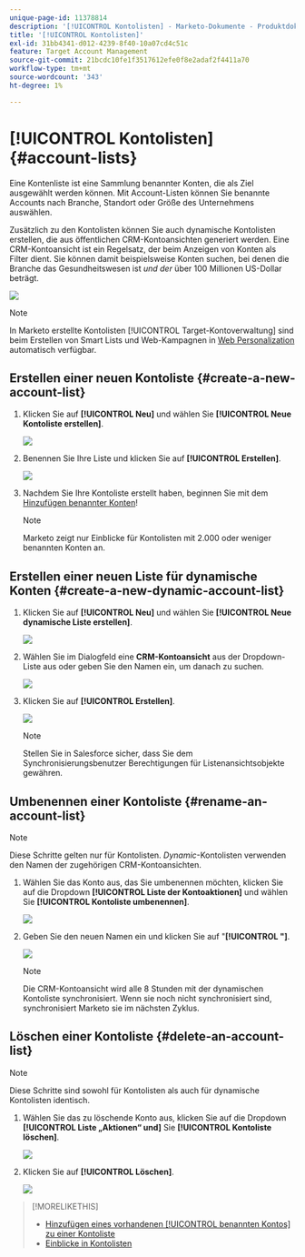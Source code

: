 ```yaml
---
unique-page-id: 11378814
description: '[!UICONTROL Kontolisten] - Marketo-Dokumente - Produktdokumentation'
title: '[!UICONTROL Kontolisten]'
exl-id: 31bb4341-d012-4239-8f40-10a07cd4c51c
feature: Target Account Management
source-git-commit: 21bcdc10fe1f3517612efe0f8e2adaf2f4411a70
workflow-type: tm+mt
source-wordcount: '343'
ht-degree: 1%

---
```


# [!UICONTROL Kontolisten] {#account-lists}

Eine Kontenliste ist eine Sammlung benannter Konten, die als Ziel ausgewählt werden können. Mit Account-Listen können Sie benannte Accounts nach Branche, Standort oder Größe des Unternehmens auswählen.

Zusätzlich zu den Kontolisten können Sie auch dynamische Kontolisten erstellen, die aus öffentlichen CRM-Kontoansichten generiert werden. Eine CRM-Kontoansicht ist ein Regelsatz, der beim Anzeigen von Konten als Filter dient. Sie können damit beispielsweise Konten suchen, bei denen die Branche das Gesundheitswesen ist *und der* über 100 Millionen US-Dollar beträgt.

![](assets/one.png)

>[!NOTE]
>
>In Marketo erstellte Kontolisten [!UICONTROL Target-Kontoverwaltung] sind beim Erstellen von Smart Lists und Web-Kampagnen in [Web Personalization](/help/marketo/product-docs/web-personalization/using-web-segments/web-segments.md) automatisch verfügbar.

## Erstellen einer neuen Kontoliste {#create-a-new-account-list}

1. Klicken Sie auf **[!UICONTROL Neu]** und wählen Sie **[!UICONTROL Neue Kontoliste erstellen]**.

   ![](assets/1a.png)

1. Benennen Sie Ihre Liste und klicken Sie auf **[!UICONTROL Erstellen]**.

   ![](assets/three-0.png)

1. Nachdem Sie Ihre Kontoliste erstellt haben, beginnen Sie mit dem [Hinzufügen benannter Konten](/help/marketo/product-docs/target-account-management/target/named-accounts/add-an-existing-named-account-to-an-account-list.md)!

   >[!NOTE]
   >
   >Marketo zeigt nur Einblicke für Kontolisten mit 2.000 oder weniger benannten Konten an.

## Erstellen einer neuen Liste für dynamische Konten {#create-a-new-dynamic-account-list}

1. Klicken Sie auf **[!UICONTROL Neu]** und wählen Sie **[!UICONTROL Neue dynamische Liste erstellen]**.

   ![](assets/1.png)

1. Wählen Sie im Dialogfeld eine **CRM-Kontoansicht** aus der Dropdown-Liste aus oder geben Sie den Namen ein, um danach zu suchen.

   ![](assets/image2017-7-18-9-48-23.png)

1. Klicken Sie auf **[!UICONTROL Erstellen]**.

   ![](assets/step4.jpg)

   >[!NOTE]
   >
   >Stellen Sie in Salesforce sicher, dass Sie dem Synchronisierungsbenutzer Berechtigungen für Listenansichtsobjekte gewähren.

## Umbenennen einer Kontoliste {#rename-an-account-list}

>[!NOTE]
>
>Diese Schritte gelten nur für Kontolisten. *Dynamic*-Kontolisten verwenden den Namen der zugehörigen CRM-Kontoansichten.

1. Wählen Sie das Konto aus, das Sie umbenennen möchten, klicken Sie auf die Dropdown **[!UICONTROL Liste der Kontoaktionen]** und wählen Sie **[!UICONTROL Kontoliste umbenennen]**.

   ![](assets/three.png)

1. Geben Sie den neuen Namen ein und klicken Sie auf &quot;**[!UICONTROL &quot;]**.

   ![](assets/four.png)

   >[!NOTE]
   >
   >Die CRM-Kontoansicht wird alle 8 Stunden mit der dynamischen Kontoliste synchronisiert. Wenn sie noch nicht synchronisiert sind, synchronisiert Marketo sie im nächsten Zyklus.

## Löschen einer Kontoliste {#delete-an-account-list}

>[!NOTE]
>
>Diese Schritte sind sowohl für Kontolisten als auch für dynamische Kontolisten identisch.

1. Wählen Sie das zu löschende Konto aus, klicken Sie auf die Dropdown **[!UICONTROL Liste „Aktionen“ und]** Sie **[!UICONTROL Kontoliste löschen]**.

   ![](assets/five.png)

1. Klicken Sie auf **[!UICONTROL Löschen]**.

   ![](assets/six.png)

>[!MORELIKETHIS]
>
>* [Hinzufügen eines vorhandenen [!UICONTROL benannten Kontos] zu einer Kontoliste](/help/marketo/product-docs/target-account-management/target/named-accounts/add-an-existing-named-account-to-an-account-list.md)
>* [Einblicke in Kontolisten](/help/marketo/product-docs/target-account-management/measure/account-list-insights.md)
